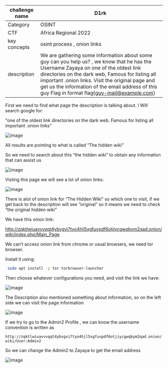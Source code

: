 | challenge name | D1rk |
| -------- | ------- |
| Category | OSINT |
| CTF | Africa Regional 2022 |
| key concepts | osint process , onion links |
| description | We are gathering some information about some guy can you help us? , we know that he has the Username Zayaya on one of the oldest link directories on the dark web, Famous for listing all important .onion links. Visit the original page and get us the information of the email address of this guy Flag in format flag{guy-mail@example.com} |

First we need to find what page the description is talking about. I Will search google for: 

"one of the oldest link directories on the dark web. Famous for listing all important .onion links"

![image](https://github.com/HussienMisbah/OSINT1337/assets/67979878/cd431b36-de08-4670-a9e8-1674d4841305)

All results are pointing to what is called “The hidden wiki” 

So we need to search about this “the hidden wiki” to obtain any information that can assist us 

![image](https://github.com/HussienMisbah/OSINT1337/assets/67979878/481ccf8d-018e-42c0-8a8a-1d989dd8c9ab)


Visting this page we will see a lot of onion links:

![image](https://github.com/HussienMisbah/OSINT1337/assets/67979878/a371ec6c-86f5-491d-80e7-653549ac50b4)


There is alot of onion link for “The Hidden Wiki” so which one to visit, if we get back to the description will see “original” so it means we need to check “the original hidden wiki” 

We have this onion link:

http://zqktlwiuavvvqqt4ybvgvi7tyo4hjl5xgfuvpdf6otjiycgwqbym2qad.onion/wiki/index.php/Main_Page


We can’t access onion link from chrome or usual browsers, we need tor browser. 

Install it using:

```bash
 sudo apt install -y tor torbrowser-launcher
```
Then choose whatever configurations you need, and visit the link we have:

![image](https://github.com/HussienMisbah/OSINT1337/assets/67979878/f9f29891-5e05-4197-89e4-f43882ea9e2a)

The Description also mentioned something about information, so on the left side we can visit the page information 

![image](https://github.com/HussienMisbah/OSINT1337/assets/67979878/e9c4b39d-c650-40ce-9612-d6c3102e2604)


If we try to go to the Admin2 Profile , we can know the username convention is written as 

``http://zqktlwiuavvvqqt4ybvgvi7tyo4hjl5xgfuvpdf6otjiycgwqbym2qad.onion/wiki/User:Admin2``

So we can change the Admin2 to Zayaya to get the email address

![image](https://github.com/HussienMisbah/OSINT1337/assets/67979878/49d80fe3-620c-4dee-a375-e64a57aeecb4)
